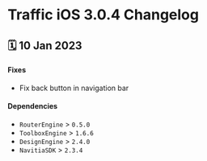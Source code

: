 # Traffic iOS 3.0.4 Changelog

<h2>🗓 10 Jan 2023</h2>

#### Fixes
- Fix back button in navigation bar

#### Dependencies
- `RouterEngine` > `0.5.0`
- `ToolboxEngine` > `1.6.6`
- `DesignEngine` > `2.4.0`
- `NavitiaSDK` > `2.3.4`